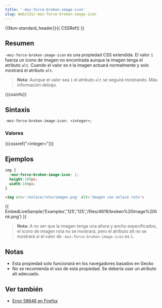```yaml
---
title: '-moz-force-broken-image-icon'
slug: Web/CSS/-moz-force-broken-image-icon
---
```


{{Non-standard_header}}{{ CSSRef() }}

## Resumen

`-moz-force-broken-image-icon` es una propiedad CSS extendida. El valor `1` fuerza un icono de imagen no encontrada aunque la imagen tenga el atributo `alt`. Cuando el valor es `0` la imagen actuará normalmente y solo mostrará el atributo `alt`.

> **Nota:** Aunque el valor sea `1` el atributo `alt` se seguirá mostrando. Más información debajo.

{{cssinfo}}

## Sintaxis

```
-moz-force-broken-image-icon: <integer>;
```

### Valores

{{cssxref("&lt;integer&gt;")}}

## Ejemplos

```css
img {
  -moz-force-broken-image-icon: 1;
  height:100px;
  width:100px;
}
```

```html
<img src='/enlace/roto/imagen.png' alt='Imagen con enlace roto'>
```

{{ EmbedLiveSample('Examples','125','125','/files/4619/broken%20image%20link.png') }}

> **Nota:** A no ser que la imagen tenga una altura y ancho especificados, el icono de imagen rota no se mostrará, pero el atributo alt no se mostrará si el valor de `-moz-force-broken-image-icon` es `1`.

## Notas

- Esta propiedad solo funcionará en los navegadores basados en Gecko
- No se recomienda el uso de esta propiedad. Se debería usar un atributo alt adecuado.

## Ver también

- [Error 58646 en Firefox](https://bugzil.la/58646)
